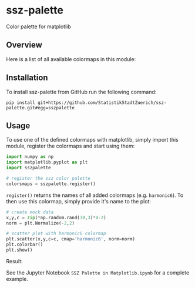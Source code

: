 # ssz-palette
Color palette for matplotlib

## Overview

Here is a list of all available colormaps in this module:



## Installation

To install ssz-palette from GitHub run the following command:

```
pip install git+https://github.com/StatistikStadtZuerich/ssz-palette.git#egg=sszpalette
```

## Usage

To use one of the defined colormaps with matplotlib, simply import this module, register the colormaps and start using them:

```python
import numpy as np
import matplotlib.pyplot as plt
import sszpalette

# register the ssz color palette
colorsmaps = sszpalette.register()
```

`register()` returns the names of all added colormaps (e.g. `harmonic6`).
To then use this colormap, simply provide it's name to the plot:

```python
# create mock data
x,y,c = zip(*np.random.rand(30,3)*4-2)
norm = plt.Normalize(-2,2)

# scatter plot with harmonic6 colormap
plt.scatter(x,y,c=c, cmap='harmonic6', norm=norm)
plt.colorbar()
plt.show()
```

Result:



See the Jupyter Notebook `SSZ Palette in Matplotlib.ipynb` for a complete example.